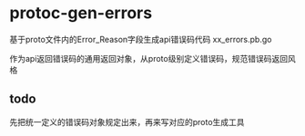 # protoc-gen-errors

基于proto文件内的Error_Reason字段生成api错误码代码 xx_errors.pb.go

作为api返回错误码的通用返回对象，从proto级别定义错误码，规范错误码返回风格

## todo

先把统一定义的错误码对象规定出来，再来写对应的proto生成工具
